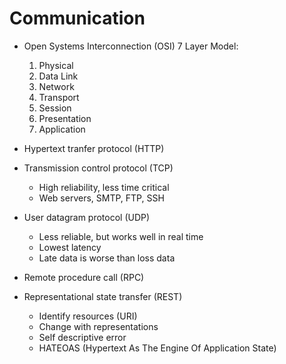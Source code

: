 # Communication

-   Open Systems Interconnection (OSI) 7 Layer Model:
    1.  Physical
    2.  Data Link
    3.  Network
    4.  Transport
    5.  Session
    6.  Presentation
    7.  Application

-   Hypertext tranfer protocol (HTTP)   

-   Transmission control protocol (TCP)
    -   High reliability, less time critical
    -   Web servers, SMTP, FTP, SSH

-   User datagram protocol (UDP)
    -   Less reliable, but works well in real time
    -   Lowest latency
    -   Late data is worse than loss data

-   Remote procedure call (RPC)

-   Representational state transfer (REST)
    -   Identify resources (URI)
    -   Change with representations
    -   Self descriptive error
    -   HATEOAS (Hypertext As The Engine Of Application State)